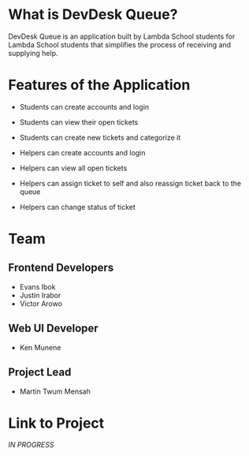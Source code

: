 # What is DevDesk Queue?

DevDesk Queue is an application built by Lambda School students for Lambda School students that simplifies the process of receiving and supplying help.

# Features of the Application

- Students can create accounts and login
- Students can view their open tickets
- Students can create new tickets and categorize it

- Helpers can create accounts and login
- Helpers can view all open tickets
- Helpers can assign ticket to self and also reassign ticket back to the queue
- Helpers can change status of ticket

# Team

## Frontend Developers

- Evans Ibok
- Justin Irabor
- Victor Arowo

## Web UI Developer

- Ken Munene

## Project Lead

- Martin Twum Mensah

# Link to Project

_IN PROGRESS_

